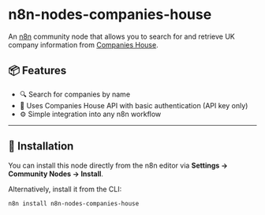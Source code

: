 # n8n-nodes-companies-house

An [n8n](https://n8n.io) community node that allows you to search for and retrieve UK company information from [Companies House](https://www.gov.uk/government/organisations/companies-house).

## 📦 Features

- 🔍 Search for companies by name
- 🔐 Uses Companies House API with basic authentication (API key only)
- ⚙️ Simple integration into any n8n workflow

---

## 🚀 Installation

You can install this node directly from the n8n editor via **Settings → Community Nodes → Install**.

Alternatively, install it from the CLI:

```bash
n8n install n8n-nodes-companies-house
